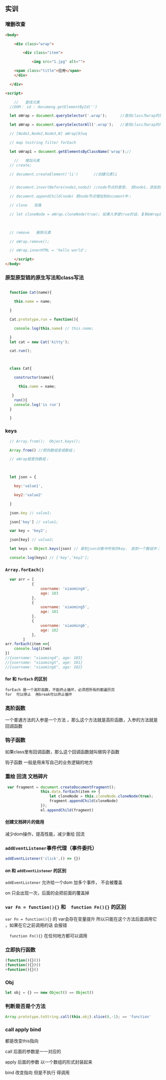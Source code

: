 ## 实训

### 增删改查

```html
<body>

    <div class="wrap">

        <div class="item">

            <img src="1.jpg" alt="">

    <span class="title">应用</span>
    </div>

  </div>

<script>

    //   查找元素
  //DOM： id : documeng.getElementById('')

  let oWrap = document.querySelector('.wrap');   	//查找class为wrap的第一个元素

  let aWrap = document.querySelectorAll('.wrap');	//查找class为wrap的所有元素

  // [Node1,Node2,Node3,N] aWrap[0]wq

  // map tostring filter forEach 

  let oWrap1 = document.getElementsByClassName('wrap');//

    //   增加元素
  // create; 

  // document.createElement('li') 		//创建元素li


  // document.insertBefore(node1,node2) //node节点的意思， 把node1，添加到node2节点之前；

  // document.appendChild(node) 把node节点增加到document中；

  // clone   克隆

  // let cloneNode = oWrap.cloneNode(true); 如果入参是true的话，复制oWrap的所有子元素； 

    
    
  // remove   删除元素

  // oWrap.remove();

  // oWrap.innerHTML = 'hello world';

    </script>
</body>
```

### 原型原型链的原生写法和class写法

```js

  function Cat(name){

    this.name = name;

  }

  Cat.prototype.run = function(){

    console.log(this.name) // this.name;

  }
  let cat = new Cat('kitty');

  cat.run();



  class Cat{

    constructor(name){

      this.name = name;

   }
    run(){
    console.log('is run')
  }

  }


```

### keys

```js
  // Array.from();  Object.keys();

  Array.from() //把伪数组变成数组；

  // aWrap就是伪数组； 

  

  let json = {

    key:'value1',

    key2:'value2'

  }

  json.key // value1;

  json['key'] // value1;

  var key = 'key2';

  json[key] // value2;

  let keys = Object.keys(json) // 拿到json对象中所有的key， 放到一个数组中； return ['key1','keys','key3']

  console.log(keys) // ['key','key2'];
```

### `Array.forEach()`

```js
  var arr = [
            {
                username: 'xiaoming4',
                age: 183
            },
            {
                username: 'xiaoming5',
                age: 181
            },
            {
                username: 'xiaoming6',
                age: 182
            },
        ]
arr.forEach(item =>{
    console.log(item)
})
//{username: "xiaoming4", age: 183}
//{username: "xiaoming5", age: 181}
//{username: "xiaoming6", age: 182}
```

#### for 和 `forEach` 的区别

```html
forEach 是一个高阶函数，不能终止循环，必须把所有的都遍历完
for  可以停止  用break可以终止循环
```



### 高阶函数

一个普通方法的入参是一个方法  ，那么这个方法就是高阶函数，入参的方法就是回调函数



### 钩子函数

如果class里有回调函数，那么这个回调函数就叫做钩子函数

钩子函数 一般是用来写自己的业务逻辑的地方



### 重绘 回流 文档碎片

```js
 var fragment = document.createDocumentFragment();						//创建一个文档碎片
                this.data.forEach(item => {
                    let cloneNode = this.cloneNode.cloneNode(true);		//创建克隆体
                    fragment.appendChild(cloneNode)						//把克隆体放到文档碎片里
                });
                el.appendChild(fragment)								//把文档碎片放到元素里
```

#### 创建文档碎片的做用

减少dom操作，提高性能，减少重绘 回流



### `addEventListener`事件代理（事件委托） 

```js
addEventListener('click',() => {})
```

#### on 和 `addEventListener` 的区别

`addEventListener` 允许给一个dom 加多个事件， 不会被覆盖

on 只会出现一次，后面的会把前面的覆盖掉



### `var Fn = function(){}` 和`  function Fn(){}` 的区别

 `var Fn = function(){}` 的 var会存在变量提升 所以只能在这个方法后面调用它 ，如果在它之前调用的话 会报错

`  function Fn(){}` 在任何地方都可以调用



### 立即执行函数

```js
(function(){}())
(function(){})()
+function(){}()
```



### Obj

```js
let obj = {} == new Object() == Object() 
```



### 判断是否是个方法

```js
Array.prototype.toString.call(this.obj).slice(8,-1); == 'function'
```



### call  apply  bind

都是改变this指向

call  后面的参数是一一对应的

apply   后面的参数 以一个数组的形式封装起来

bind     改变指向  但是不执行  得调用
